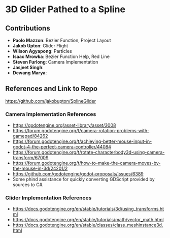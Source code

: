# 3D Glider Pathed to a Spline
## Contributions
- **Paolo Mazzon**: Bezier Function, Project Layout
- **Jakob Upton**: Glider Flight
- **Wilson Agyapong**: Particles
- **Isaac Mrowka**: Bezier Function Help, Red Line
- **Steven Furlong**: Camera Implementation
- **Jasjeet Singh**:
- **Dewang Marya**:

## References and Link to Repo
https://github.com/jakobupton/SplineGlider

### Camera Implementation References ###
- https://godotengine.org/asset-library/asset/3008
- https://forum.godotengine.org/t/camera-rotation-problems-with-gamepad/84262
- https://forum.godotengine.org/t/achieving-better-mouse-input-in-godot-4-the-perfect-camera-controller/44084
- https://forum.godotengine.org/t/rotate-characterbody3d-using-camera-transform/67009
- https://forum.godotengine.org/t/how-to-make-the-camera-moves-by-the-mouse-in-3d/24201/2
- https://github.com/godotengine/godot-proposals/issues/6389
- Some phind assistance for quickly converting GDScript provided by sources to C#.
### Glider Implementation References ###
- https://docs.godotengine.org/en/stable/tutorials/3d/using_transforms.html
- https://docs.godotengine.org/en/stable/tutorials/math/vector_math.html
- https://docs.godotengine.org/en/stable/classes/class_meshinstance3d.html
